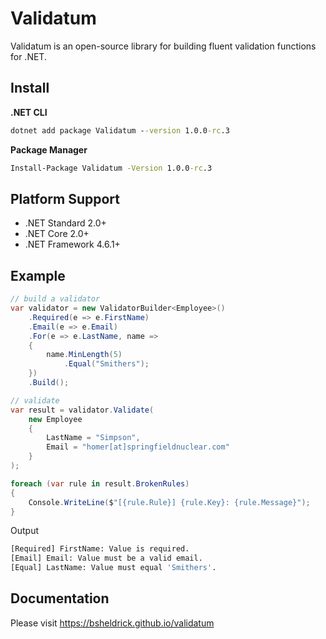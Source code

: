 # Validatum

Validatum is an open-source library for building fluent validation functions for .NET.


## Install

**.NET CLI**
```cmd
dotnet add package Validatum --version 1.0.0-rc.3
```

**Package Manager**
```cmd
Install-Package Validatum -Version 1.0.0-rc.3
```

## Platform Support

- .NET Standard 2.0+
- .NET Core 2.0+
- .NET Framework 4.6.1+

## Example

```csharp
// build a validator
var validator = new ValidatorBuilder<Employee>()
    .Required(e => e.FirstName)
    .Email(e => e.Email)
    .For(e => e.LastName, name =>
    {
        name.MinLength(5)
            .Equal("Smithers");
    })
    .Build();

// validate
var result = validator.Validate(
    new Employee 
    { 
        LastName = "Simpson",
        Email = "homer[at]springfieldnuclear.com"
    }
);

foreach (var rule in result.BrokenRules)
{
    Console.WriteLine($"[{rule.Rule}] {rule.Key}: {rule.Message}");
}
```

Output
```sh
[Required] FirstName: Value is required.
[Email] Email: Value must be a valid email.
[Equal] LastName: Value must equal 'Smithers'.
```

## Documentation

Please visit https://bsheldrick.github.io/validatum